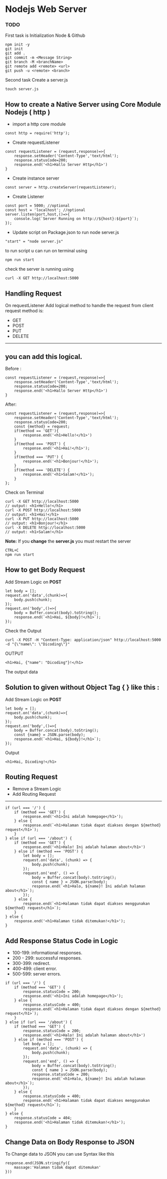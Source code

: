 # Nodejs Web Server

### TODO
First task is Initialization Node & Github
```
npm init -y
git init
git add .
git commit -m <Message String>
git branch -M <branchName>
git remote add <remote> <url>
git push -u <remote> <branch>
```
Second task Create a server.js
```
touch server.js
```
How to create a Native Server using **Core Module** Nodejs **( http )**
--
-   import a http core module  
```
const http = require('http');
```
-   Create requestListener
```
const requestListener = (request,response)=>{
    response.setHeader('Content-Type','text/html');
    response.statusCode=200;
    response.end('<h1>Hallo Server Http</h1>')
}
```
-   Create instance server
```
const server = http.createServer(requestListener);
```
-   Create Listener
```
const port = 5000; //optional
const host = 'localhost'; //optional
server.listen(port,host,()=>{
    console.log(`Server Running on http://${host}:${port}`);
});
```
-   Update script on Package.json to run node server.js
```
"start" = "node server.js"
```
to run script u can run on terminal 
using
```
npm run start
```
check the server is running using
```
curl -X GET http://localhost:5000
```
Handling Request
--
On requestListener Add logical method to handle the request from client
request method is:
-   GET
-   POST
-   PUT
-   DELETE
---
you can add this logical.
---
Before :
```
const requestListener = (request,response)=>{
    response.setHeader('Content-Type','text/html');
    response.statusCode=200;
    response.end('<h1>Hallo Server Http</h1>')
}
```
After:
```
const requestListener = (request,response)=>{
    response.setHeader('Content-Type','text/html');
    response.statusCode=200;
    const {method} = request;
    if(method == 'GET'){
        response.end('<h1>Hello!</h1>')
    }
    if(method === 'POST') {
        response.end('<h1>Hai!</h1>');
    }
    if(method === 'PUT') {
        response.end('<h1>Bonjour!</h1>');
    }
    if(method === 'DELETE') {
        response.end('<h1>Salam!</h1>');
    }
};
```
Check on Terminal
```
curl -X GET http://localhost:5000
// output: <h1>Hello!</h1>
curl -X POST http://localhost:5000
// output: <h1>Hai!</h1>
curl -X PUT http://localhost:5000
// output: <h1>Bonjour!</h1>
curl -X DELETE http://localhost:5000
// output: <h1>Salam!</h1>
```
**Note:** If you **change** the **server.js** you must restart the server
```
CTRL+C 
npm run start
```
**How to get Body Request**
--
Add Stream Logic on **POST**
```
let body = [];
request.on('data',(chunk)=>{
    body.push(chunk);
});
request.on('body',()=>{
    body = Buffer.concat(body).toString();
    response.end(`<h1>Hai, ${body}!</h1>`);
});
```
Check the Output
```
curl -X POST -H "Content-Type: application/json" http://localhost:5000 -d "{\"name\": \"Dicoding\"}"
```
OUTPUT
```
<h1>Hai, {"name": "Dicoding"}!</h1>
```
The output data 

Solution to given without Object Tag { } like this :
---
Add Stream Logic on **POST**
```
let body = [];
request.on('data',(chunk)=>{
    body.push(chunk);
});
request.on('body',()=>{
    body = Buffer.concat(body).toString();
    const {name} = JSON.parse(body);
    response.end(`<h1>Hai, ${body}!</h1>`);
});
```
Output
```
<h1>Hai, Dicoding!</h1>
```
Routing Request
--
-   Remove a Stream Logic
-   Add Routing Request
---
```
if (url === '/') {
    if (method === 'GET') {
        response.end('<h1>Ini adalah homepage</h1>');
    } else {
        response.end(`<h1>Halaman tidak dapat diakses dengan ${method} request</h1>`);
    }
} else if (url === '/about') {
    if (method === 'GET') {
        response.end('<h1>Halo! Ini adalah halaman about</h1>')
    } else if (method === 'POST') {
        let body = [];
        request.on('data', (chunk) => {
            body.push(chunk);
        });
        request.on('end', () => {
            body = Buffer.concat(body).toString();
            const { name } = JSON.parse(body);
            response.end(`<h1>Halo, ${name}! Ini adalah halaman about</h1>`);
        });
    } else {
        response.end(`<h1>Halaman tidak dapat diakses menggunakan ${method} request</h1>`);
    }
} else {
    response.end('<h1>Halaman tidak ditemukan!</h1>');
}
```
Add Response Status Code in Logic
--
-   100-199: informational responses.
-   200 - 299: successful responses.
-   300-399: redirect.
-   400-499: client error.
-   500-599: server errors.
```
if (url === '/') {
    if (method === 'GET') {
        response.statusCode = 200;
        response.end('<h1>Ini adalah homepage</h1>');
    } else {
        response.statusCode = 400;
        response.end(`<h1>Halaman tidak dapat diakses dengan ${method} request</h1>`);
    }
} else if (url === '/about') {
    if (method === 'GET') {
        response.statusCode = 200;
        response.end('<h1>Halo! Ini adalah halaman about</h1>')
    } else if (method === 'POST') {
        let body = [];
        request.on('data', (chunk) => {
            body.push(chunk);
        });
        request.on('end', () => {
            body = Buffer.concat(body).toString();
            const { name } = JSON.parse(body);
            response.statusCode = 200;
            response.end(`<h1>Halo, ${name}! Ini adalah halaman about</h1>`);
        });
    } else {
        response.statusCode = 400;
        response.end(`<h1>Halaman tidak dapat diakses menggunakan ${method} request</h1>`);
    }
} else {
    response.statusCode = 404;
    response.end('<h1>Halaman tidak ditemukan!</h1>');
}
```
Change Data on Body Response to JSON
--
To Change data to JSON you can use Syntax like this
```
response.end(JSON.stringify({
    massage:'Halaman tidak dapat ditemukan'
}))
```